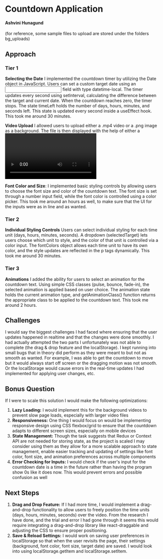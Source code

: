 
# Countdown Application
#### Ashvini Hunagund

(for reference, some sample files to upload are stored under the folders bg_uploads)

## Approach
### Tier 1
**Selecting the Date**  I implemented the countdown timer by utilizing the Date object in JavaScript. Users can set a custom target date using an <input> field with type datetime-local. The timer updates every second using setInterval, calculating the difference between the target and current date. When the countdown reaches zero, the timer stops. The state timeLeft holds the number of days, hours, minutes, and seconds left. This state is updated every second inside a useEffect hook. This took me around 30 minutes.

**Video Upload**  I allowed users to upload either a .mp4 video or a .png image as a background. The file is then displayed with the help of either a <video> tag or an <img> tag, based on the file type. The bgFile state holds the temporary URL of the uploaded file. The type of file is stored in bgFileType, which determines how the file is displayed. This took me around an hour since I had never done this before so I did require a lot self - learning.

**Font Color and Size**: I implemented basic styling controls by allowing users to choose the font size and color of the countdown text. The font size is set through a number input field, while the font color is controlled using a color picker.  This took me around an hours as well, to make sure that the UI for the inputs were as in line and as wanted.

### Tier 2

**Individual Styling Controls** Users can select individual styling for each time unit (days, hours, minutes, seconds). A dropdown (selectedTarget) lets users choose which unit to style, and the color of that unit is controlled via a color input.  The fontColors object allows each time unit to have its own color, and the style updates are reflected in the p tags dynamically. This took me around 30 minutes.

### Tier 3
**Animations** I added the ability for users to select an animation for the countdown text. Using simple CSS classes (pulse, bounce, fade-in), the selected animation is applied based on user choice. The animation state holds the current animation type, and getAnimationClass() function returns the appropriate class to be applied to the countdown text. This took me around 2 hours.

## Challenges
I would say the biggest challenges I had faced where ensuring that the user updates happened in realtime and that the changes were done smoothly. I had actually attempted the two parts I unfortunately was not able to complete (the drag & drop feature and the localStorage). I kept running into small bugs that in theory did perform as they were meant to but not as smooth as wanted. For example, I was able to get the countdown to move but it would always start off screen or the dragging motion was not smooth. Or the localStorage would cause errors in the real-time updates I had implemented for applying user changes, etc.

## Bonus Question
If I were to scale this solution I would make the following optimizations:
1. **Lazy Loading:** I would implement this for the background videos to prevent slow page loads, especially with larger video files
2. **Responsiveness:** One thing I would focus on would be implementing responsive design using CSS flexbox/grid to ensure that the countdown adapts to different screen sizes, especially on mobile devices
3. **State Management:** Though the task suggests that Redux or Context API are not needed for storing state, as the project is scaled I may consider using them as they allow for a more scalable approach to state management, enable easier tracking and updating of settings like font color, font size, and animation preferences across multiple components
4. **Error Checking for Inputs:** I would check if the user's input for the countdown date is a time in the future rather than having the program show 0s like it does now. This would prevent errors and possible confusion as well

## Next Steps
1. **Drag and Drop Feature:** If I had more time, I would implement a drag-and-drop functionality to allow users to freely position the time units (days, hours, minutes, seconds) over the video. From the research I have done, and the trial and error I had gone through it seems this would require integrating a drag-and-drop library like react-draggable and adjusting the CSS to ensure proper positioning.
2. **Save & Reload Settings:** I would work on saving user preferences in localStorage so that when the user revisits the page, their settings (background, font color, font size, target date) are saved. I would look into using localStorage.getItem and localStorage.setItem.




